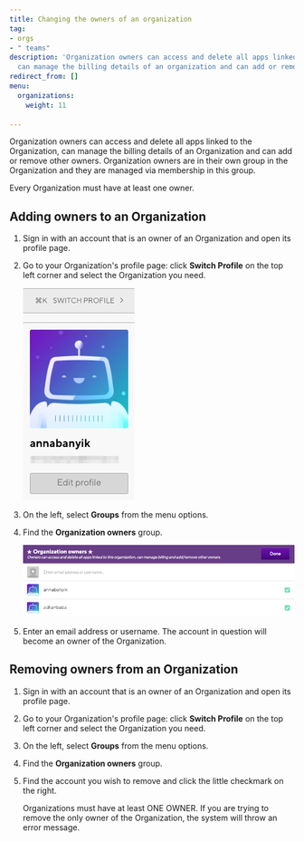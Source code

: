 ```yaml
---
title: Changing the owners of an organization
tag:
- orgs
- " teams"
description: 'Organization owners can access and delete all apps linked to the organization,
  can manage the billing details of an organization and can add or remove other owners. '
redirect_from: []
menu:
  organizations:
    weight: 11

---
```

Organization owners can access and delete all apps linked to the Organization, can manage the billing details of an Organization and can add or remove other owners. Organization owners are in their own group in the Organization and they are managed via membership in this group.

Every Organization must have at least one owner.

## Adding owners to an Organization

1. Sign in with an account that is an owner of an Organization and open its profile page.
2. Go to your Organization's profile page: click **Switch Profile** on the top left corner and select the Organization you need.

   ![](/img/switch-profile-2.jpg)
3. On the left, select **Groups** from the menu options.
4. Find the **Organization owners** group.

   ![](/img/add-owner.png)
5. Enter an email address or username. The account in question will become an owner of the Organization.

## Removing owners from an Organization

1. Sign in with an account that is an owner of an Organization and open its profile page.
2. Go to your Organization's profile page: click **Switch Profile** on the top left corner and select the Organization you need.
3. On the left, select **Groups** from the menu options.
4. Find the **Organization owners** group.
5. Find the account you wish to remove and click the little checkmark on the right.

   Organizations must have at least ONE OWNER. If you are trying to remove the only owner of the Organization, the system will throw an error message.